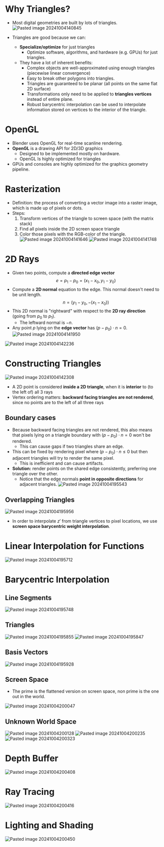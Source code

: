 
# Why Triangles?
* Most digital geometries are built by lots of triangles.
![Pasted image 20241004140845](Pasted%20image%2020241004140845.png)

* Triangles are good because we can:
	* **Specialize/optimize** for just triangles
		* Optimize software, algorithms, and hardware (e.g. GPUs) for just triangles.
	* They have a lot of inherent benefits:
		* Complex objects are well-approximated using enough triangles (piecewise linear convergence)
		* Easy to break other polygons into triangles.
		* Triangles are guaranteed to be planar (all points on the same flat 2D surface)
		* Transformations only need to be applied to **triangles vertices** instead of entire plane.
		* Robust barycentric interpolation can be used to interpolate information stored on vertices to the interior of the triangle.

# OpenGL
* Blender uses OpenGL for real-time scanline rendering.
* **OpenGL** is a drawing API for 2D/3D graphics
	* Designed to be implemented mostly on hardware.
	* OpenGL Is highly optimized for triangles
* GPUs and consoles are highly optimized for the graphics geometry pipeline.

# Rasterization
* Definition: the process of converting a vector image into a raster image, which is made up of pixels or dots.
* Steps:
	1. Transform vertices of the triangle to screen space (with the matrix stack)
	2. Find all pixels inside the 2D screen space triangle
	3. Color those pixels with the RGB-color of the triangle.
![Pasted image 20241004141646](Pasted%20image%2020241004141646.png)
![Pasted image 20241004141748](Pasted%20image%2020241004141748.png)


# 2D Rays
* Given two points, compute a **directed edge vector** $$e = p_1 - p_0 = (x_1 - x_0, y_1 - y_0)$$
* Compute a **2D normal** equation to the edge. This normal doesn't need to be unit length.$$n = (y_1 - y_0, -(x_1 - x_0))$$
* This 2D normal is "rightward" with respect to the **2D ray direction** (going from $p_0$ to $p_1)$.
	* The leftward normal is $-n$.
* Any point $p$ lying on the **edge vector** has $(p - p_0) \cdot n = 0$.
![Pasted image 20241004141950](Pasted%20image%2020241004141950.png)


![Pasted image 20241004142236](Pasted%20image%2020241004142236.png)

# Constructing Triangles
![Pasted image 20241004142308](Pasted%20image%2020241004142308.png)

* A 2D point is considered **inside a 2D triangle**, when it is **interior** to (to the left of) all 3 rays
* Vertex ordering matters: **backward facing triangles are not rendered**, since no points are to the left of all three rays

## Boundary cases
* Because backward facing triangles are not rendered, this also means that pixels lying on a triangle boundary with $(p - p_0) \cdot n = 0$ won't be rendered.
	* This can cause gaps if two triangles share an edge.
* This can be fixed by rendering pixel where $(p - p_0) \cdot n \leq 0$ but then adjacent triangles will try to render the same pixel.
	* This is inefficient and can cause artifacts.
* **Solution:** render points on the shared edge consistently, preferring one triangle over the other.
	* Notice that the edge normals **point in opposite directions** for adjacent triangles.
	![Pasted image 20241004195543](Pasted%20image%2020241004195543.png)

## Overlapping Triangles
![Pasted image 20241004195956](Pasted%20image%2020241004195956.png)

* In order to interpolate $z'$  from triangle vertices to pixel locations, we use **screen space barycentric weight interpolation**.

# Linear Interpolation for Functions
![Pasted image 20241004195712](Pasted%20image%2020241004195712.png)

# Barycentric Interpolation

## Line Segments
![Pasted image 20241004195748](Pasted%20image%2020241004195748.png)

## Triangles
![Pasted image 20241004195855](Pasted%20image%2020241004195855.png)
![Pasted image 20241004195847](Pasted%20image%2020241004195847.png)

## Basis Vectors
![Pasted image 20241004195928](Pasted%20image%2020241004195928.png)


## Screen Space
* The prime is the flattened version on screen space, non prime is the one out in the world.

![Pasted image 20241004200047](Pasted%20image%2020241004200047.png)

## Unknown World Space
![Pasted image 20241004200128](Pasted%20image%2020241004200128.png)
![Pasted image 20241004200235](Pasted%20image%2020241004200235.png)
![Pasted image 20241004200323](Pasted%20image%2020241004200323.png)

# Depth Buffer
![Pasted image 20241004200408](Pasted%20image%2020241004200408.png)

# Ray Tracing
![Pasted image 20241004200416](Pasted%20image%2020241004200416.png)

# Lighting and Shading
![Pasted image 20241004200450](Pasted%20image%2020241004200450.png)
